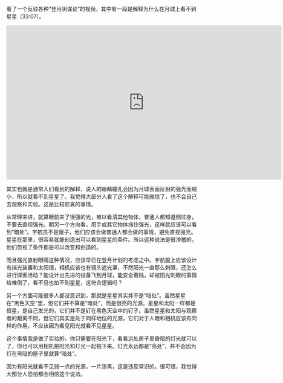 看了一个反驳各种“登月阴谋论”的视频，其中有一段是解释为什么在月球上看不到星星（33:07）。

<div id="youtube2-DxW__ZtZApo" class="youtube-wrap" data-attrs="{&quot;videoId&quot;:&quot;DxW__ZtZApo&quot;,&quot;startTime&quot;:&quot;1987&quot;,&quot;endTime&quot;:null}">

<div class="youtube-inner"><iframe src="https://www.youtube-nocookie.com/embed/DxW__ZtZApo?start=1987&amp;rel=0&amp;autoplay=0&amp;showinfo=0&amp;enablejsapi=0" frameborder="0" loading="lazy" gesture="media" allow="autoplay; fullscreen" allowautoplay="true" allowfullscreen="true" width="728" height="409"></iframe></div>

</div>

其实也就是通常人们看到的解释，说人的眼睛瞳孔会因为月球表面反射的强光而缩小，所以就看不到星星了。我觉得大部分人看了这个解释可能就信了，也不会自己去观察和实验。这是比较悲哀的事情。

从常理来讲，就算眼前来了很强的光，难以看清其他物体，普通人都知道侧过身，不要去直视强光。朝另一个方向看，用手或其它物体挡住强光，这样就应该可以看到“暗处”。宇航员不是傻子，他们应该会做普通人都会做的事情，避免直视强光。星星在那里，很容易就能创造出可以看到星星的条件。所以这种说法是很滑稽的，他们忽视了条件都是可以改变和创造的。

而且强光直射眼睛这种情况，应该早已在登月计划的考虑之中。宇航服上应该设计有挡光装置和太阳镜，相机应该也有镜头遮光罩，不然阳光一直那么刺眼，还怎么进行探索活动？能设计出先进的设备飞到月球，能安全着陆，却被阳光刺眼的事情给难倒了，看不见也拍不到星星，这符合逻辑吗？

另一个方面可能很多人都没意识到，那就是星星其实并不是“暗处”。虽然星星在“黑色天空”里，但它们并不算是“暗处”，而是很亮的光源。星星和太阳一样都是恒星，是自己发光的，它们并不是钉在黑色天空中的钉子。虽然星星和太阳与观察者的距离不同，但它们其实是处于同样地位的光源，它们对于人眼和相机应该有同样的作用，不应该因为看见阳光就看不见星星。

这个事情我是做了实验的，你只需要在阳光下，看看远处房子里昏暗的灯光就可以了，你也可以用相机把阳光和灯光一起拍下来。灯光永远都是“亮处”，并不会因为灯在黑暗的屋子里就算“暗处”。

因为有阳光就看不见弱一点的光源，一片漆黑，这是违反常识的。很可惜，我觉得大部分人恐怕都会相信这个说法。
